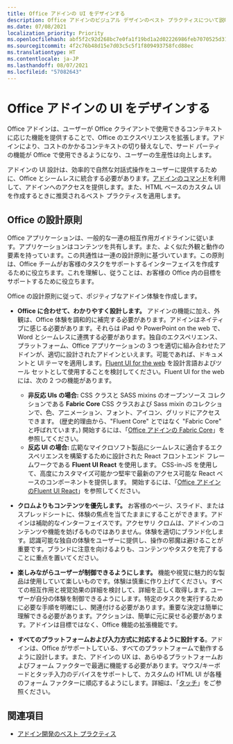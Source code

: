 ```yaml
---
title: Office アドインの UI をデザインする
description: Office アドインのビジュアル デザインのベスト プラクティスについて説明します。
ms.date: 07/08/2021
localization_priority: Priority
ms.openlocfilehash: abf5f2c92d268bc7e0fa1f19bd1a2d02226986feb7070525d310122f484c5f5d
ms.sourcegitcommit: 4f2c76b48d15e7d03c5c5f1f809493758fcd88ec
ms.translationtype: HT
ms.contentlocale: ja-JP
ms.lasthandoff: 08/07/2021
ms.locfileid: "57082643"
---
```

# <a name="design-the-ui-of-office-add-ins"></a>Office アドインの UI をデザインする

Office アドインは、ユーザーが Office クライアントで使用できるコンテキストに応じた機能を提供することで、Office のエクスペリエンスを拡張します。アドインにより、コストのかかるコンテキストの切り替えなしで、サード パーティの機能が Office で使用できるようになり、ユーザーの生産性は向上します。

アドインの UI 設計は、効率的で自然な対話式操作をユーザーに提供するために、Office とシームレスに統合する必要があります。[アドインのコマンド](add-in-commands.md)を利用して、アドインへのアクセスを提供します。また、HTML ベースのカスタム UI を作成するときに推奨されるベスト プラクティスを適用します。

## <a name="office-design-principles"></a>Office の設計原則

Office アプリケーションは、一般的な一連の相互作用ガイドラインに従います。アプリケーションはコンテンツを共有します。また、よく似た外観と動作の要素を持っています。この共通性は一連の設計原則に基づいています。この原則は、Office チームがお客様のタスクをサポートするインターフェイスを作成するために役立ちます。これを理解し、従うことは、お客様の Office 内の目標をサポートするために役立ちます。

Office の設計原則に従って、ポジティブなアドイン体験を作成します。

- **Office に合わせて、わかりやすく設計します。** アドインの機能に加え、外観は、Office 体験を調和的に補完する必要があります。アドインはネイティブに感じる必要があります。それらは iPad や PowerPoint on the web で、Word とシームレスに連携する必要があります。独自のエクスペリエンス、プラットフォーム、Office アプリケーションの 3 つを適切に組み合わせたアドインが、適切に設計されたアドインといえます。可能であれば、ドキュメントと UI テーマを適用します。[Fluent UI for the web](https://developer.microsoft.com/fluentui#/get-started/web) を設計言語およびツール セットとして使用することを検討してください。Fluent UI for the web には、次の 2 つの機能があります。

  - **非反応 UIs の場合:** CSS クラスと SASS mixins のオープンソース コレクションである **Fabric Core** CSS クラスおよび Sass mixin のコレクションで、色、アニメーション、フォント、アイコン、グリッドにアクセスできます。 (歴史的理由から、"Fluent Core" とではなく "Fabric Core" と呼ばれています。) 開始するには、「[Office アドインの Fabric Core](fabric-core.md)」を参照してください。
  - **反応 UI の場合:** 広範なマイクロソフト製品にシームレスに適合するエクスペリエンスを構築するために設計された React フロントエンド フレームワークである **Fluent UI React** を使用します。 CSS-in-JS を使用して、高度にカスタマイズ可能かつ堅牢で最新のアクセス可能な React ベースのコンポーネントを提供します。 開始するには、「[Office アドインのFluent UI React](using-office-ui-fabric-react.md)」を参照してください。

- **クロムよりもコンテンツを優先します。** お客様のページ、スライド、またはスプレッドシートに、体験の焦点を当てたままにすることができます。アドインは補助的なインターフェイスです。アクセサリ クロムは、アドインのコンテンツや機能を妨げるものではありません。体験を適切にブランド化します。認識可能な独自の体験をユーザーに提供し、操作の邪魔は避けることが重要です。ブランドに注意を向けるよりも、コンテンツやタスクを完了することに重点を置いてください。

- **楽しみながらユーザーが制御できるようにします。** 機能や視覚に魅力的な製品は使用していて楽しいものです。体験は慎重に作り上げてください。すべての相互作用と視覚効果の詳細を検討して、詳細を正しく取得します。ユーザーが自分の体験を制御できるようにします。特定のタスクを実行するために必要な手順を明確にし、関連付ける必要があります。重要な決定は簡単に理解できる必要があります。アクションは、簡単に元に戻せる必要があります。アドインは目標ではなく、Office 機能の拡張機能です。

- **すべてのプラットフォームおよび入力方式に対応するように設計する**。アドインは、Office がサポートしている、すべてのプラットフォームで動作するように設計します。また、アドインの UX は、あらゆるプラットフォームおよびフォーム ファクターで最適に機能する必要があります。マウス/キーボードとタッチ入力のデバイスをサポートして、カスタムの HTML UI が各種のフォーム ファクターに順応するようにします。詳細は、「[タッチ](../concepts/add-in-development-best-practices.md#optimize-for-touch)」をご参照ください。

## <a name="see-also"></a>関連項目

- [アドイン開発のベスト プラクティス](../concepts/add-in-development-best-practices.md)
